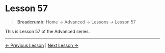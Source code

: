 # Lesson 57

> **Breadcrumb:** Home → Advanced → Lessons → Lesson 57

This is Lesson 57 of the Advanced series.

---

[← Previous Lesson](lesson_56.md) | [Next Lesson →](lesson_58.md)
